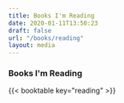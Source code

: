 ```yaml
---
title: Books I'm Reading
date: 2020-01-11T13:50:23
draft: false
url: "/books/reading"
layout: media
---
```


### Books I'm Reading
{{< booktable key="reading" >}}
